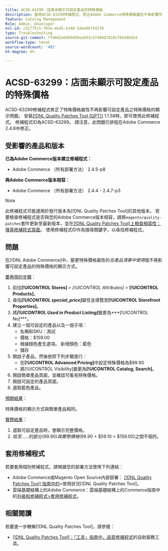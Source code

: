 ```yaml
---
title: ACSD-63299：店面未顯示可設定產品的特殊價格
description: 套用ACSD-63299修補程式，修正Adobe Commerce特殊價格屬性不再影響可設定產品之特殊價格顯示的問題。
feature: Catalog Management
Role: Admin, Developer
exl-id: cd1775c5-783e-4ed5-a148-1dae0b7542f8
type: Troubleshooting
source-git-commit: 7fdb02a6d89d50ea593c5fd99d78101f89198424
workflow-type: tm+mt
source-wordcount: '402'
ht-degree: 0%

---
```


# ACSD-63299：店面未顯示可設定產品的特殊價格

ACSD-63299修補程式修正了特殊價格屬性不再影響可設定產品之特殊價格的顯示問題。 安裝[[!DNL Quality Patches Tool (QPT)]](/help/tools/quality-patches-tool/quality-patches-tool-to-self-serve-quality-patches.md) 1.1.58時，即可使用此修補程式。 修補程式ID為ACSD-63299。 請注意，此問題已排程在Adobe Commerce 2.4.8中修正。

## 受影響的產品和版本

**已為Adobe Commerce版本建立修補程式：**

* Adobe Commerce （所有部署方法） 2.4.5-p8

**與Adobe Commerce版本相容：**

* Adobe Commerce （所有部署方法） 2.4.4 - 2.4.7-p3

>[!NOTE]
>
>此修補程式可能適用於發行版本為[!DNL Quality Patches Tool]的其他版本。 若要檢查修補程式是否與您的Adobe Commerce版本相容，請將`magento/quality-patches`套件更新至最新版本，並在[[!DNL Quality Patches Tool]上檢查相容性：搜尋修補程式頁面](https://experienceleague.adobe.com/tools/commerce-quality-patches/index.html)。 使用修補程式ID作為搜尋關鍵字，以尋找修補程式。

## 問題

在[!DNL Adobe Commerce]中，變更特殊價格屬性的&#x200B;*在產品清單中使用*&#x200B;值不再影響可設定產品的特殊價格的顯示方式。

<u>要再現的步驟</u>：

1. 前往&#x200B;**[!UICONTROL Stores]** > *[!UICONTROL Attributes]* > **[!UICONTROL Products]**。
1. 尋找&#x200B;***[!UICONTROL special_price]***&#x200B;屬性並導覽至&#x200B;**[!UICONTROL Storefront Properties]**。
1. 將&#x200B;***[!UICONTROL Used in Product Listing]***&#x200B;變更為***[!UICONTROL No]***。
1. 建立一個可設定的產品以及一個子項：
   * 名稱和SKU：測試
   * 價格：$159.00
   * 根據顏色產生選項。 新增顏色：藍色
   * 儲存
1. 開啟子產品，然後依照下列步驟進行：
   * 在&#x200B;**[!UICONTROL Advanced Pricing]**&#x200B;中設定特殊價格為$99.90
   * 將[!UICONTROL Visibility]變更為&#x200B;**[!UICONTROL Catalog, Search]**。
1. 開啟簡單產品頁面，並確認可看見特殊價格。
1. 開啟可設定的產品頁面。
1. 選取藍色產品。

<u>預期結果</u>：

特殊價格的顯示方式與簡單產品相同。

<u>實際結果</u>：

1. 選取可設定產品時，會顯示完整價格。
1. *低至……*&#x200B;的部分($99.90)與實際價格($99.90 + $59.10 = $159.00)之間不相符。

## 套用修補程式

若要套用個別修補程式，請根據您的部署方法使用下列連結：

* Adobe Commerce或Magento Open Source內部部署： [[!DNL Quality Patches Tool] 指南中的](/help/tools/quality-patches-tool/usage.md)>使用狀況[!DNL Quality Patches Tool]。
* 雲端基礎結構上的Adobe Commerce：雲端基礎結構上的Commerce指南中的[升級和修補程式>套用修補程式](https://experienceleague.adobe.com/docs/commerce-cloud-service/user-guide/develop/upgrade/apply-patches.html)。

## 相關閱讀

若要進一步瞭解[!DNL Quality Patches Tool]，請參閱：

* [[!DNL Quality Patches Tool]：「工具」指南中，品質修補程式](/help/tools/quality-patches-tool/quality-patches-tool-to-self-serve-quality-patches.md)的自助服務工具。
